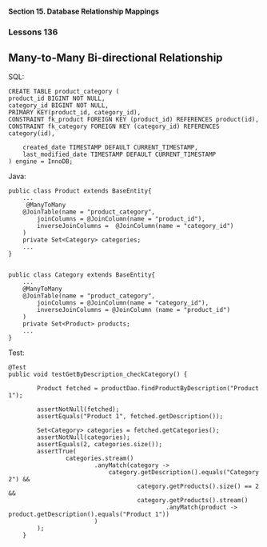 #### Section 15. Database Relationship Mappings
### Lessons 136
##  Many-to-Many Bi-directional Relationship 

SQL:

    CREATE TABLE product_category (
    product_id BIGINT NOT NULL,
    category_id BIGINT NOT NULL,
    PRIMARY KEY(product_id, category_id),
    CONSTRAINT fk_product FOREIGN KEY (product_id) REFERENCES product(id),
    CONSTRAINT fk_category FOREIGN KEY (category_id) REFERENCES category(id),

        created_date TIMESTAMP DEFAULT CURRENT_TIMESTAMP,
        last_modified_date TIMESTAMP DEFAULT CURRENT_TIMESTAMP
    ) engine = InnoDB;
   
Java:

    public class Product extends BaseEntity{
        ...
         @ManyToMany
        @JoinTable(name = "product_category",
            joinColumns = @JoinColumn(name = "product_id"),
            inverseJoinColumns =  @JoinColumn(name = "category_id")
        )
        private Set<Category> categories;
        ...
    }


    public class Category extends BaseEntity{
        ...
        @ManyToMany
        @JoinTable(name = "product_category",
            joinColumns = @JoinColumn(name = "category_id"),
            inverseJoinColumns = @JoinColumn (name = "product_id")
        )
        private Set<Product> products;        
        ...
    }

Test:

    @Test
    public void testGetByDescription_checkCategory() {
    
            Product fetched = productDao.findProductByDescription("Product 1");
    
            assertNotNull(fetched);
            assertEquals("Product 1", fetched.getDescription());
    
            Set<Category> categories = fetched.getCategories();
            assertNotNull(categories);
            assertEquals(2, categories.size());
            assertTrue(
                    categories.stream()
                            .anyMatch(category ->
                                category.getDescription().equals("Category 2") &&
                                        category.getProducts().size() == 2 &&
                                        category.getProducts().stream()
                                                .anyMatch(product -> product.getDescription().equals("Product 1"))
                            )
            );
        }